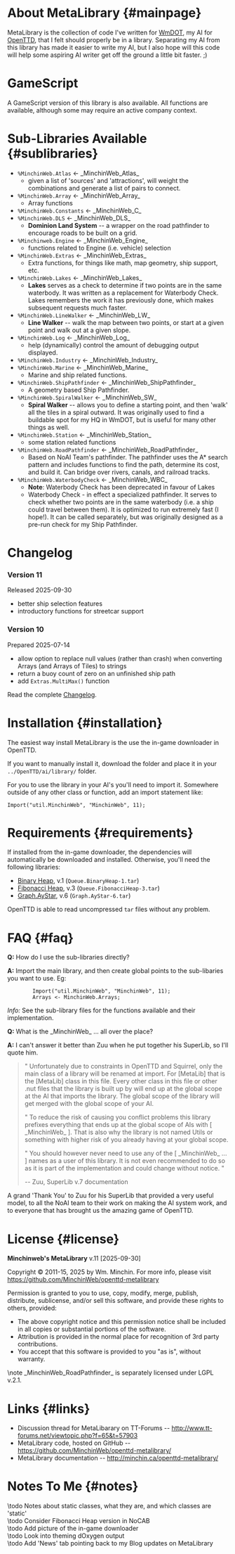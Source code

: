﻿About MetaLibrary                                                   {#mainpage}
===============================================================================

MetaLibrary is the collection of code I've written for
[WmDOT](http://www.tt-forums.net/viewtopic.php?f=65&t=53698), my AI for
[OpenTTD](http://www.openttd.org/), that I felt should properly be in a
library. Separating my AI from this library has made it easier to write my
AI, but I also hope will this code will help some aspiring AI writer get off
the ground a little bit faster. ;)

GameScript
===============================================================================
A GameScript version of this library is also available. All functions are
available, although some may require an active company context.

Sub-Libraries Available                                         {#sublibraries}
===============================================================================

- `%MinchinWeb.Atlas` ← \_MinchinWeb\_Atlas\_
    - given a list of 'sources' and 'attractions', will weight the combinations
        and generate a list of pairs to connect.
- `%MinchinWeb.Array` ← \_MinchinWeb\_Array\_
    - Array functions
- `%MinchinWeb.Constants` ← \_MinchinWeb\_C\_
- `%MinchinWeb.DLS` ← \_MinchinWeb\_DLS\_
    - **Dominion Land System** -- a wrapper on the road pathfinder to encourage
      roads to be built on a grid.
- `%Minchinweb.Engine` ← \_MinchinWeb\_Engine\_
    - functions related to Engine (i.e. vehicle) selection
- `%MinchinWeb.Extras` ← \_MinchinWeb\_Extras\_
    - Extra functions, for things like math, map geometry, ship support, etc.
- `%MinchinWeb.Lakes` ← \_MinchinWeb\_Lakes\_
    - **Lakes** serves as a check to determine if two points are in the same
      waterbody. It was written as a replacement for Waterbody Check. Lakes
      remembers the work it has previously done, which makes subsequent requests
      much faster.
- `%MinchinWeb.LineWalker` ← \_MinchinWeb\_LW\_
    - **Line Walker** -- walk the map between two points, or start at a given
      point and walk out at a given slope.
- `%MinchinWeb.Log` ← \_MinchinWeb\_Log\_
    - help (dynamically) control the amount of debugging output displayed.
- `%MinchinWeb.Industry` ← \_MinchinWeb\_Industry\_
- `%MinchinWeb.Marine` ← \_MinchinWeb\_Marine\_
    - Marine and ship related functions.
- `%MinchinWeb.ShipPathfinder` ← \_MinchinWeb\_ShipPathfinder\_
    - A geometry based Ship Pathfinder.
- `%MinchinWeb.SpiralWalker` ← \_MinchinWeb\_SW\_
    - **Spiral Walker** -- allows you to define a starting point, and then
      'walk' all the tiles in a spiral outward. It was originally used to find a
      buildable spot for my HQ in WmDOT, but is useful for many other things as
      well.
- `%MinchinWeb.Station` ← \_MinchinWeb\_Station\_
    - some station related functions
- `%MinchinWeb.RoadPathfinder` ← \_MinchinWeb\_RoadPathfinder\_
    - Based on NoAI Team's pathfinder. The pathfinder uses the A* search pattern
      and includes functions to find the path, determine its cost, and build it.
      Can bridge over rivers, canals, and railroad tracks.
- `%MinchinWeb.WaterbodyCheck` ← \_MinchinWeb\_WBC\_
    - **Note**: Waterbody Check has been deprecated in favour of Lakes
    - Waterbody Check - in effect a specialized pathfinder. It serves to check
      whether two points are in the same waterbody (i.e. a ship could travel
      between them). It is optimized to run extremely fast (I hope!). It can be
      called separately, but was originally designed as a pre-run check for my
      Ship Pathfinder.

Changelog
===============================================================================
### Version 11

Released 2025-09-30

- better ship selection features
- introductory functions for streetcar support

### Version 10

Prepared 2025-07-14

- allow option to replace null values (rather than crash) when converting
  Arrays (and Arrays of Tiles) to strings
- return a buoy count of zero on an unfinished ship path
- add `Extras.MultiMax()` function

Read the complete [Changelog](md_openttd-metalibrary_changelog.html).

Installation                                                    {#installation}
===============================================================================

The easiest way install MetaLibrary is the use the in-game downloader in
OpenTTD.

If you want to manually install it, download the folder and place it in your
`../OpenTTD/ai/library/` folder.

For you to use the library in your AI's you'll need to import it. Somewhere
outside of any other class or function, add an import statement like:

    Import("util.MinchinWeb", "MinchinWeb", 11);

Requirements                                                    {#requirements}
===============================================================================

If installed from the in-game downloader, the dependencies will
automatically be downloaded and installed. Otherwise, you'll need the
following libraries:

- [Binary Heap], v.1    (`Queue.BinaryHeap-1.tar`)  
- [Fibonacci Heap], v.3 (`Queue.FibonacciHeap-3.tar`)
- [Graph.AyStar], v.6   (`Graph.AyStar-6.tar`)

[Binary Heap]: https://bananas.openttd.org/package/ai-library/51554248
[Graph.AyStar]: https://bananas.openttd.org/package/ai-library/4752412a
[Fibonacci Heap]: https://bananas.openttd.org/package/ai-library/51554648

OpenTTD is able to read uncompressed `tar` files without any problem.

FAQ                                                                      {#faq}
===============================================================================

**Q:**  How do I use the sub-libraries directly?

**A:**  Import the main library, and then create global points to the
        sub-libaries you want to use. Eg:

~~~
        Import("util.MinchinWeb", "MinchinWeb", 11);
        Arrays <- MinchinWeb.Arrays;
~~~

*Info:* See the sub-library files for the functions available and their
            implementation.

**Q:**  What is the \_MinchinWeb\_ ... all over the place?

**A:**  I can't answer it better than Zuu when he put together his SuperLib, so
        I'll quote him.

> " Unfortunately due to constraints in OpenTTD and Squirrel, only the
>   main class of a library will be renamed at import. For [MetaLib]
>   that is the [MetaLib] class in this file. Every other class in this
>   file or other .nut files that the library is built up by will end
>   up at the global scope at the AI that imports the library. The
>   global scope of the library will get merged with the global scope
>   of your AI.
>
> " To reduce the risk of causing you conflict problems this library
>   prefixes everything that ends up at the global scope of AIs with
>   [ \_MinchinWeb\_ ]. That is also why the library is not named Utils or
>   something with higher risk of you already having at your global
>   scope.
>
> " You should however never need to use any of the [ \_MinchinWeb\_ ... ]
>   names as a user of this library. It is not even recommended to do
>   so as it is part of the implementation and could change without
>   notice. "
>
> -- Zuu, SuperLib v.7 documentation

A grand 'Thank You' to Zuu for his SuperLib that provided a very useful
    model, to all the NoAI team to their work on making the AI system work,
    and to everyone that has brought us the amazing game of OpenTTD.

License                                                              {#license}
===============================================================================

**Minchinweb's MetaLibrary** v.11 [2025-09-30]

Copyright © 2011-15, 2025 by Wm. Minchin.
For more info,
    please visit <https://github.com/MinchinWeb/openttd-metalibrary>

Permission is granted to you to use, copy, modify, merge, publish,
distribute, sublicense, and/or sell this software, and provide these
rights to others, provided:

- The above copyright notice and this permission notice shall be included
    in all copies or substantial portions of the software.
- Attribution is provided in the normal place for recognition of 3rd party
    contributions.
- You accept that this software is provided to you "as is", without warranty.

\note   \_MinchinWeb\_RoadPathfinder\_ is separately licensed under
        LGPL v.2.1.

Links                                                                  {#links}
===============================================================================
-   Discussion thread for MetaLibarary on TT-Forums --
    <http://www.tt-forums.net/viewtopic.php?f=65&t=57903>
-   MetaLibrary code, hosted on GitHub --
    <https://github.com/MinchinWeb/openttd-metalibrary/>
-   MetaLibrary documentation --
    <http://minchin.ca/openttd-metalibrary/>

Notes To Me                                                            {#notes}
===============================================================================
\todo       Notes about static classes, what they are, and which classes
            are 'static'  
\todo       Consider Fibonacci Heap version in NoCAB  
\todo       Add picture of the in-game downloader  
\todo       Look into theming dOxygen output  
\todo       Add 'News' tab pointing back to my Blog updates on MetaLibrary  
